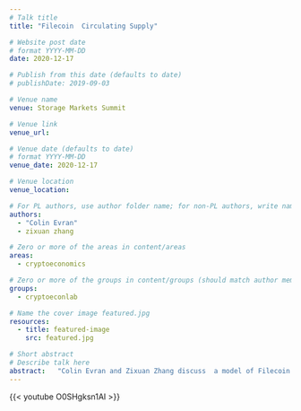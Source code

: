 ```yaml
---
# Talk title
title: "Filecoin  Circulating Supply"

# Website post date
# format YYYY-MM-DD
date: 2020-12-17

# Publish from this date (defaults to date)
# publishDate: 2019-09-03

# Venue name
venue: Storage Markets Summit 

# Venue link
venue_url:

# Venue date (defaults to date)
# format YYYY-MM-DD
venue_date: 2020-12-17

# Venue location
venue_location:

# For PL authors, use author folder name; for non-PL authors, write name as in paper within ""
authors:
  - "Colin Evran"
  - zixuan zhang

# Zero or more of the areas in content/areas
areas:
  - cryptoeconomics

# Zero or more of the groups in content/groups (should match author membership)
groups:
  - cryptoeconlab

# Name the cover image featured.jpg
resources:
  - title: featured-image
    src: featured.jpg

# Short abstract
# Describe talk here
abstract:   "Colin Evran and Zixuan Zhang discuss  a model of Filecoin circulating supply. "
---
```



{{< youtube O0SHgksn1AI >}}
